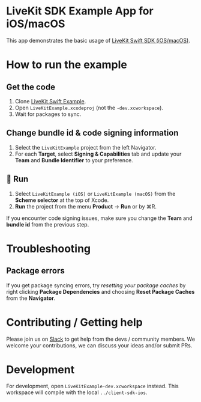 # LiveKit SDK Example App for iOS/macOS

This app demonstrates the basic usage of [LiveKit Swift SDK (iOS/macOS)](https://github.com/livekit/client-sdk-ios).

# How to run the example

## Get the code

1. Clone [LiveKit Swift Example](https://github.com/livekit/client-example-swift).
2. Open `LiveKitExample.xcodeproj` (not the `-dev.xcworkspace`).
3. Wait for packages to sync.

## Change bundle id & code signing information
1. Select the `LiveKitExample` project from the left Navigator.
2. For each **Target**, select **Signing & Capabilities** tab and update your **Team** and **Bundle Identifier** to your preference.

## 🚀 Run
1. Select `LiveKitExample (iOS)` or `LiveKitExample (macOS)` from the **Scheme selector** at the top of Xcode.
2. **Run** the project from the menu **Product** → **Run** or by ⌘R.

If you encounter code signing issues, make sure you change the **Team** and **bundle id** from the previous step.

# Troubleshooting

## Package errors

If you get package syncing errors, try *resetting your package caches* by right clicking **Package Dependencies** and choosing **Reset Package Caches** from the **Navigator**.

# Contributing / Getting help

Please join us on [Slack](https://join.slack.com/t/livekit-users/shared_invite/zt-rrdy5abr-5pZ1wW8pXEkiQxBzFiXPUg) to get help from the devs / community members. We welcome your contributions, we can discuss your ideas and/or submit PRs.

# Development

For development, open `LiveKitExample-dev.xcworkspace` instead. This workspace will compile with the local `../client-sdk-ios`.
